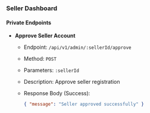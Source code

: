 ### Seller Dashboard

#### Private Endpoints

- **Approve Seller Account**

  - Endpoint: `/api/v1/admin/:sellerId/approve`
  - Method: `POST`
  - Parameters: `:sellerId`
  - Description: Approve seller registration
  - Response Body (Success):

    ```json
    { "message": "Seller approved successfully" }
    ```
